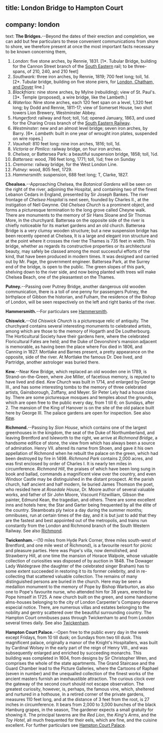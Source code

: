 title: London Bridge to Hampton Court
----
company: london
----
text: <span id="the-bridges">**The Bridges.**</span>--Beyond the dates of their erection and completion, we can add but few particulars to these convenient communications from shore to shore, we therefore present at once the most important facts necessary to be known concerning them,

1. *London:* five stone arches, by Rennie, 1831.
   [1*. Tubular Bridge, building for the Cannon Street branch of the [South Eastern](/companies/south-eastern) rail; to be three-spans, of 210, 240, and 210 feet]
2. *Southwark:* three iron arches, by Rennie, 1819; 700 feet long; toll, 1d.
   [2*. Tubular bridge, building on five stone piers, for [London, Chatham, and Dover](/companies/london-chatham-and-dover) line.]
3. *Blackfriars:* nine stone arches, by Mylne (rebuilding); view of St. Paul's.
   [3*. Temple (proposed), a wire bridge, like the Lambeth.]
4. *Waterloo:* Nine stone arches, each 120 feet span on a level, 1,320 feet long; by Dodd and Rennie, 1811-17; view of Somerset House, two shot towers Lion Brewery, Westminster Abbey.
5. *Hungerford:* railway and foot; toll, ½d; opened January, 1863, and used for the Charing Cross branch of the [South Eastern Railway](/companies/south-eastern).
6. *Westminster:* new and an almost level bridge; seven iron arches, by Barry.
   [6*. *Lambeth:* built in one year of wrought iron plates, suspended on wire ropes.]
7. *Vauxhall:* 810 feet long: nine iron arches, 1816; toll, 1d.
8. *Victoria* or *Pimlico:* railway bridge, on four iron arches.
9. *Chelsea*, or Battersea Park: a beautiful suspension bridge, 1858; toll, ½d.
10. *Battersea:* wood, 786 feet long, 1771; toll, ½d; free on Sunday
11. *Cremorne:* railway bridge, for the West London Line.
12. *Putney:* wood, 805 feet, 1729.
13. *Hammersmith*: suspension, 688 feet long; T, Clarke, 1827.

<span id="chealsea">**Chealsea.**</span>--Approaching Chelsea, the *Botanical Gardens* will be seen on the right of the river, adjoining the Hospital, and containing two of the finest Lebanon Cedars in England, presented by Sir Joseph Bankes. The river frontage of *Chelsea Hospital* is next seen, founded by Charles II., at the instigation of Nell Gwynne. Old *Chelsea Church* is a prominent object, and forms a picturesque termination to the long grove called Cheyne walk. There are monuments to the memory of Sir Hans Sloane and Sir Thomas More, in the churchyard. Battersea on the opposite side of the river is chiefly noticeable for its market gardens and an old church. Battersea Bridge is a very clumsy wooden structure; but a new suspension bridge has been recently opened at Chelsea, It is a large and elegant iron structure and at the point where it crosses the river the Thames is 735 feet in width. This bridge, whether as regards its constructive properties or its architectural beauty, may safely be classed among the most successful efforts of the kind, that have been produced in modern times. It was designed and carried out by Mr. Page, the government engineer. Battersea Park, at the Surrey end of the bridge, is open to the public. The green slopes of this park, shelving down to the river side, and now being planted with trees will make Chelsea Beach, one of the pleasantest on the Thames.

<span id="putney">**Putney.**</span>--Passing over Putney Bridge, another dangerous old wooden communication, there is a toll of one penny for passengers Putney, the birthplace of Gibbon the historian, and Fulham, the residence of the Bishop of London, will be seen respectively on the left and right banks of the river.

<span id="hammersmith">**Hammersmith.**</span>--For particulars see [Hammersmith](/stations/hammersmith).

<span id="chiswick">**Chiswick.**</span>--Old *Chiswick Church* is a picturesque relic of antiquity. The churchyard contains several interesting monuments to celebrated artists, among which are those to the memory of Hogarth and De Loutherbourg. The Horticultural Society have their gardens here, where the celebrated Floricultural Fates are held; and the Duke of Devonshire's mansion adjacent is memorable, as having been the place where Fox died in 1806, and Canning in 1827. Mortlake and Barnes present, a pretty appearance on the opposite, side of the river. At Mortlake the famous Dr. Dee lived, and Partridge, another astrologer was buried there.

<span id="kew">**Kew.**</span>--Near Kew Bridge, which replaced an old wooden one in 1789, is Strand-on-the-Green, where Joe Miller, of facetious memory, is reputed to have lived and died. *Kew Church* was built in 1714, and enlarged by George III., and has some interesting tombs to the memory of three celebrated artists, Gainsborough, Zoffany, and Meyer. Sir Peter Lely had a house close by. There are some picturesque mosques and temples about the grounds, which are open free to the public every day, from 1 till 6; on Sundays, after 2. The mansion of the King of Hanover is on the site of the old palace built here by George III. The palace gardens are open for inspection. See also [Kew](/stations/kew).

<span id="richmond">**Richmond.**</span>--Passing by *Sion House*, which contains one of the largest greenhouses in the kingdom, the seat of the Duke of Northumberland, and leaving Brentford and Isleworth to the right, we arrive at *Richmond Bridge*, a handsome edifice of stone, the view from which has always been a source of admiration. Henry VII. altered its name from Shoen, and gave it his own appellation of Richmond when he rebuilt the palace on the green, which had been destroyed by fire in 1498. *Richmond Park* contains 2,000 acres, and was first enclosed by order of Charles I. It is nearly ten miles in circumference. *Richmond Hill*, the praises of which have been long sung in book and ballad, commands a magnificent view over the country, and even Windsor Castle may be distinguished in the distant prospect. At the parish church, half ancient and half modern, lie buried James Thomson the poet, who resided here at *Rosedale House*, Dr. Moore author of several valuable works, and father of Sir John Moore, Viscount Fitzwilliam, Gibson the painter, Edmund Kean, the tragedian, and others. There are some excellent inns and hotels here; the Star and Garter being frequented by all the élite of the country. Steamboats ply twice a day during the summer months; omnibuses, run at certain times of the day, and it is but just to add that they are the fastest and best appointed out of the metropolis, and trains run constantly from the London and Richmond branch of the South Western Railway. See also [Richmond](/stations/richmond).

<span id="twickenham">**Twickenham.**</span>--(10 miles from Hyde Park Corner, three miles south-west of Brentford, and one mile west of Richmond), is a favourite resort for picnic and pleasure parties. Here was Pope's villa, now demolished, and Strawberry Hill, at one time the mansion of Horace Walpole, whose valuable collection of curiosities was disposed of by auction in 1848. The Dowager Lady Waldegrave (the daughter of the celebrated singer Braham) has to some extent succeeded in restoring it to its former celebrity, and in re-collecting that scattered valuable collection. The remains of many distinguished persons are buried in the church. Here may be seen a medallion monument to the memory of Pope by Bishop Warburton, as also one to Pope's favourite nurse, who attended him for 38 years, erected by Pope himself in 1725. A new church built on the green, and some handsome alms-houses belonging to the city of London Carpenter's Company deserve especial notice. There, are numerous villas and estates belonging to the nobility and gentry scattered over the beautiful surrounding country. The Hampton Court omnibuses pass through Twickenham to and from London several times daily. See also [Twickenham](/stations/twickenham).

<span id="hampton-court-palace">**Hampton Court Palace.**</span>--Open free to the public every day in the week except Fridays, from 10 till dusk; on Sundays from two till dusk. This magnificent palace, originally a manor of the Knight's Hospitallers, was built by Cardinal Wolsey in the early part of the reign of Henry VIII., and was subsequently enlarged and enriched by succeeding monarchs. This building was completed in 1604, from designs by Sir Christopher Wren, and comprises the whole of the state apartments. The Grand Staircase and the Guard Chamber lead to the Picture Galleries, where the Cartoons of Raphael (seven in number) and the unequalled collection of the finest works of the ancient masters furnish an inexhaustible attraction. The curious clock over the gateway of the second court should not escape observation. The greatest curiosity, however, is, perhaps, the famous vine, which, sheltered and nurtured in a hothouse, in a retired corner of the private gardens, measures 110 feet long, and at the distance of 3 feet from the root, is 27 inches in circumference. It bears from 2,000 to 3,000 bunches of the black Hamburg grapes, in the season, The gardener expects a small gratuity for showing it. The principal taverns are the *Red Lion*, the *King's Arms*, and the *Toy Hotel*, all much frequented for their eels, which are fine, and the cuisine excellent. For further particulars see [Hampton Court Palace](/stations/hampton-court).
